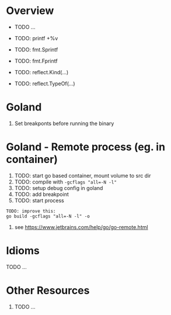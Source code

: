 # Overview
- TODO ...



- TODO: printf +%v
- TODO: fmt.Sprintf
- TODO: fmt.Fprintf
- TODO: reflect.Kind(...)
- TODO: reflect.TypeOf(...)


# Goland
1. Set breakponts before running the binary


# Goland - Remote process (eg. in container)
1. TODO: start go based container, mount volume to src dir
1. TODO: compile with `-gcflags "all=-N -l"`
1. TODO: setup debug config in goland
1. TODO: add breakpoint
1. TODO: start process
```
TODO: improve this:
go build -gcflags "all=-N -l" -o
```
1. see https://www.jetbrains.com/help/go/go-remote.html


# Idioms
TODO ...


# Other Resources
1. TODO ...
